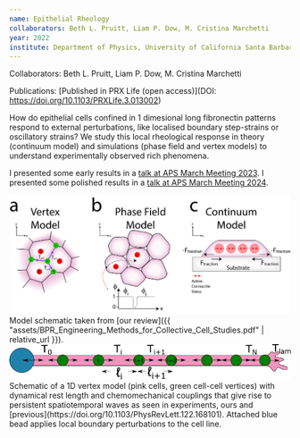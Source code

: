 ```yaml
---
name: Epithelial Rheology
collaborators: Beth L. Pruitt, Liam P. Dow, M. Cristina Marchetti
year: 2022
institute: Department of Physics, University of California Santa Barbara
---
```

Collaborators: Beth L. Pruitt, Liam P. Dow, M. Cristina Marchetti

Publications: [Published in PRX Life (open access)](DOI: https://doi.org/10.1103/PRXLife.3.013002)

How do epithelial cells confined in 1 dimesional long fibronectin patterns respond to external perturbations, like localised boundary step-strains or oscillatory strains? We study this local rheological response in theory (continuum model) and simulations (phase field and vertex models) to understand experimentally observed rich phenomena.

I presented some early results in a [talk at APS March Meeting 2023](https://meetings.aps.org/Meeting/MAR23/Session/D06.2).
I presented some polished results in a [talk at APS March Meeting 2024](https://meetings.aps.org/Meeting/MAR24/Session/T27.11).

<body> 
	<div id="img-container" style="text-align:center;">
        <img src="/assets/Insilico.png" alt="Image with three subimages, a is a sketch of vertex model, b is a sketch of the phase field model and c is a sketch of continuum model.">
    </div>
</body>
Model schematic taken from [our review]({{ "assets/BPR_Engineering_Methods_for_Collective_Cell_Studies.pdf"  | relative_url }}).
<body> 
	<div id="img-container" style="text-align:center;">
        <img src="/assets/1D_Vertex_Model.png" alt="Schematic of a 1D vertex model with dynamical rest length and chemomechanical couplings.">
    </div>
</body>
Schematic of a 1D vertex model (pink cells, green cell-cell vertices) with dynamical rest length and chemomechanical couplings that give rise to persistent spatiotemporal waves as seen in experiments, ours and [previous](https://doi.org/10.1103/PhysRevLett.122.168101). Attached blue bead applies local boundary perturbations to the cell line.